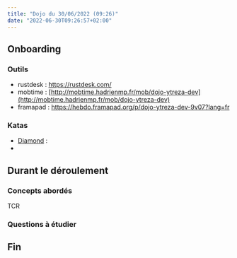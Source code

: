 ```yaml
---
title: "Dojo du 30/06/2022 (09:26)"
date: "2022-06-30T09:26:57+02:00"
---
```


## Onboarding





### Outils
* rustdesk : https://rustdesk.com/
* mobtime : [http://mobtime.hadrienmp.fr/mob/dojo-ytreza-dev](http://mobtime.hadrienmp.fr/mob/dojo-ytreza-dev)
* framapad : https://hebdo.framapad.org/p/dojo-ytreza-dev-9v07?lang=fr

### Katas
* [Diamond](https://codingdojo.org/kata/Diamond/) : 
* 
## Durant le déroulement
### Concepts abordés
TCR

### Questions à étudier

## Fin
